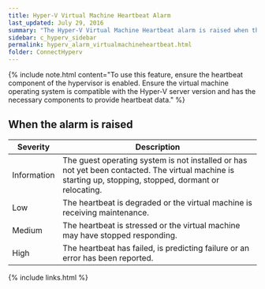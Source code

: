```yaml
---
title: Hyper-V Virtual Machine Heartbeat Alarm
last_updated: July 29, 2016
summary: "The Hyper-V Virtual Machine Heartbeat alarm is raised when the virtual machine has stopped responding to the hypervisor or is not responding at regular intervals."
sidebar: c_hyperv_sidebar
permalink: hyperv_alarm_virtualmachineheartbeat.html
folder: ConnectHyperv
---
```




{% include note.html content="To use this feature, ensure the heartbeat component of the hypervisor is enabled. Ensure the virtual machine operating system is compatible with the Hyper-V server version and has the necessary components to provide heartbeat data." %}

## When the alarm is raised

Severity | Description
---------|------------
Information | The guest operating system is not installed or has not yet been contacted. The virtual machine is starting up, stopping, stopped, dormant or relocating.
Low | The heartbeat is degraded or the virtual machine is receiving maintenance.
Medium | The heartbeat is stressed or the virtual machine may have stopped responding.
High | The heartbeat has failed, is predicting failure or an error has been reported.


{% include links.html %}
